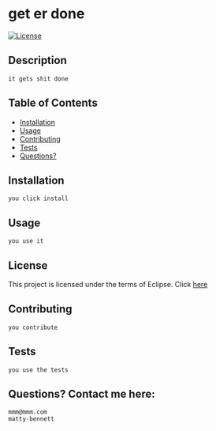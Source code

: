 # get er done
  [![License](https://img.shields.io/badge/License-EPL%201.0-red.svg)](https://opensource.org/licenses/EPL-1.0)
  ## Description
    it gets shit done
  ## Table of Contents
  - [Installation](link)
  - [Usage](link)
  - [Contributing](link)
  - [Tests](link)
  - [Questions?](link)
  ## Installation
    you click install
  ## Usage
    you use it
  
  ## License
  This project is licensed under the terms of Eclipse. Click [here](https://opensource.org/licenses/EPL-1.0)
  
  ## Contributing
    you contribute
  ## Tests
    you use the tests
  ## Questions? Contact me here:
    mmm@mmm.com
    matty-bennett
